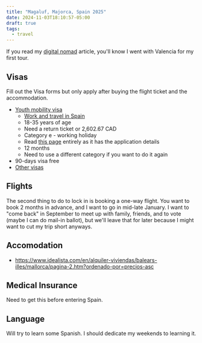 ```yaml
---
title: "Magaluf, Majorca, Spain 2025"
date: 2024-11-03T18:10:57-05:00
draft: true
tags:
  - travel
---
```


If you read my [digital nomad](/posts/digital-nomad) article, you'll know I went with Valencia for my first tour.

## Visas

Fill out the Visa forms but only apply after buying the flight ticket and the accommodation.

- [Youth mobility visa](https://www.exteriores.gob.es/Consulados/toronto/en/ServiciosConsulares/Paginas/Consular/Youth-mobility-visa.aspx)
  - [Work and travel in Spain](https://www.canada.ca/en/immigration-refugees-citizenship/services/canadians/international-experience-canada/work-travel-spain.html)
  - 18-35 years of age
  - Need a return ticket or 2,602.67 CAD
  - Category e - working holiday
  - Read [this page](https://www.exteriores.gob.es/Consulados/toronto/en/ServiciosConsulares/Paginas/Consular/Youth-mobility-visa.aspx) entirely as it has the application details
  - 12 months
  - Need to use a different category if you want to do it again
- 90-days visa free
- [Other visas](https://www.exteriores.gob.es/Embajadas/seul/en/ServiciosConsulares/Paginas/Consular/Visados-nacionales-Informacion-general.aspx)

## Flights

The second thing to do to lock in is booking a one-way flight. You want to book 2 months in advance, and I want to go in mid-late January. I want to "come back" in September to meet up with family, friends, and to vote (maybe I can do mail-in ballot), but we'll leave that for later because I might want to cut my trip short anyways.

## Accomodation

- https://www.idealista.com/en/alquiler-viviendas/balears-illes/mallorca/pagina-2.htm?ordenado-por=precios-asc

## Medical Insurance

Need to get this before entering Spain.

## Language

Will try to learn some Spanish. I should dedicate my weekends to learning it.